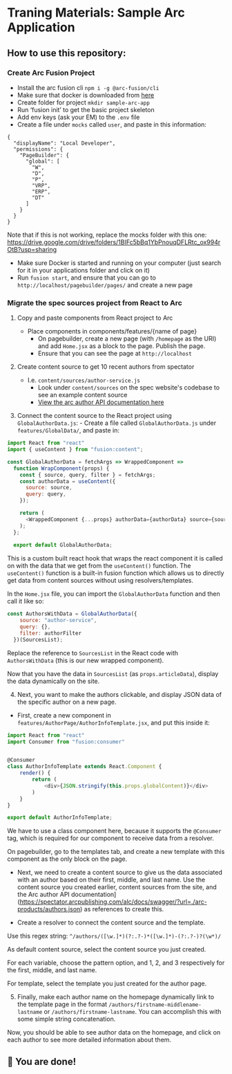 # Traning Materials: Sample Arc Application

## How to use this repository:
### Create Arc Fusion Project
- Install the arc fusion cli `npm i -g @arc-fusion/cli`
- Make sure that docker is downloaded from [here](https://www.docker.com/products/docker-desktop)
- Create folder for project `mkdir sample-arc-app`
- Run ‘fusion init’ to get the basic project skeleton
- Add env keys (ask your EM) to the `.env` file
- Create a file under `mocks` called `user`, and paste in this information:
```
{
  "displayName": "Local Developer",
  "permissions": {
    "PageBuilder": {
      "global": [
        "W",
        "D",
        "P",
        "VRP",
        "ERP",
        "DT"
      ]
    }
  }
}
```
Note that if this is not working, replace the mocks folder with this one: https://drive.google.com/drive/folders/1BIFc5bBq1YbPnouqDFLRtc_ox994rOtB?usp=sharing
- Make sure Docker is started and running on your computer (just search for it in your applications folder and click on it)
- Run `fusion start`, and ensure that you can go to `http://localhost/pagebuilder/pages/` and create a new page

### Migrate the spec sources project from React to Arc
1. Copy and paste components from React project to Arc
	- Place components in components/features/{name of page}
        - On pagebuilder, create a new page (with `/homepage` as the URI) and add `Home.jsx` as a block to the page. Publish the page.
        - Ensure that you can see the page at `http://localhost`

2. Create content source to get 10 recent authors from spectator
	- I.e. `content/sources/author-service.js`
        - Look under `content/sources` on the spec website's codebase to see an example content source
        - [View the arc author API documentation here](https://spectator.arcpublishing.com/alc/docs/swagger/?url=./arc-products/authors.json)

3. Connect the content source to the React project using `GlobalAuthorData.js`:
        - Create a file called `GlobalAuthorData.js` under `features/GlobalData/`, and paste in:
```js
import React from "react"
import { useContent } from "fusion:content";

const GlobalAuthorData = fetchArgs => WrappedComponent =>
  function WrapComponent(props) {
    const { source, query, filter } = fetchArgs;
    const authorData = useContent({
      source: source,
      query: query,
    });

    return (
      <WrappedComponent {...props} authorData={authorData} source={source} />
    );
  };
  
  export default GlobalAuthorData;
```

This is a custom built react hook that wraps the react component it is called on with the data that we get from the `useContent()` function. The `useContent()` function is a built-in fusion function which allows us to directly get data from content sources without using resolvers/templates.

In the `Home.jsx` file, you can import the `GlobalAuthorData` function and then call it like so:

```js
const AuthorsWithData = GlobalAuthorData({
    source: "author-service",
    query: {},
    filter: authorFilter
  })(SourcesList);
```
Replace the reference to `SourcesList` in the React code with `AuthorsWithData` (this is our new wrapped component).

Now that you have the data in `SourcesList` (as `props.articleData`), display the data dynamically on the site.

4. Next, you want to make the authors clickable, and display JSON data of the specific author on a new page.
- First, create a new component in `features/AuthorPage/AuthorInfoTemplate.jsx`, and put this inside it:
```js
import React from "react"
import Consumer from "fusion:consumer"


@Consumer
class AuthorInfoTemplate extends React.Component {
	render() {
		return (
			<div>{JSON.stringify(this.props.globalContent)}</div>
		)
	}
}

export default AuthorInfoTemplate;
```

We have to use a class component here, because it supports the `@Consumer` tag, which is required for our component to receive data from a resolver.

On pagebuilder, go to the templates tab, and create a new template with this component as the only block on the page.

- Next, we need to create a content source to give us the data associated with an author based on their first, middle, and last name. Use the content source you created earlier, content sources from the site, and the Arc author API documentation](https://spectator.arcpublishing.com/alc/docs/swagger/?url=./arc-products/authors.json) as references to create this.

- Create a resolver to connect the content source and the template. 

Use this regex string: `^/authors/([\w.]*)(?:.?-)*([\w.]*)-(?:.?-)?(\w*)/`

As default content source, select the content source you just created.

For each variable, choose the pattern option, and 1, 2, and 3 respectively for the first, middle, and last name.

For template, select the template you just created for the author page.

5. Finally, make each author name on the homepage dynamically link to the template page in the format `/authors/firstname-middlename-lastname` or `/authors/firstname-lastname`. You can accomplish this with some simple string concatenation.

Now, you should be able to see author data on the homepage, and click on each author to see more detailed information about them.

## 🎉 You are done!

